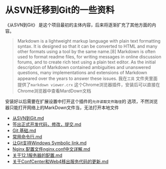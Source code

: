 # 从SVN迁移到Git的一些资料
 《从SVN到Git》 是这个项目最初的主体内容，后来将逐渐扩充了其他方面的内容。

> Markdown is a lightweight markup language with plain text formatting syntax. It is designed so that it can be converted to HTML and many other formats using a tool by the same name.[8] Markdown is often used to format readme files, for writing messages in online discussion forums, and to create rich text using a plain text editor. As the initial description of Markdown contained ambiguities and unanswered questions, many implementations and extensions of Markdown appeared over the years to answer these issues.
 我在`工具` 文件夹里面提供了`markdown viewer.crx` 这个Chrome浏览器插件，安装后可以直接在Chrome浏览器中查看MardDown文档

 安装好以后需要在扩展设置中打开这个插件的`允许读取文件路径`的 选项，不然浏览器只能打开网络上的MarkDown文件当，无法打开本地文件

- [从SVN到Git.md](https://civpub.vicp.net:8443/wangjinbo/Svn-to-Git/blob/master/%E4%BB%8ESVN%E5%88%B0Git.md) 
- [签出正式开发代码，修改，提交.md](https://civpub.vicp.net:8443/wangjinbo/Svn-to-Git/blob/master/%E7%AD%BE%E5%87%BA%E6%AD%A3%E5%BC%8F%E5%BC%80%E5%8F%91%E4%BB%A3%E7%A0%81%EF%BC%8C%E4%BF%AE%E6%94%B9%EF%BC%8C%E6%8F%90%E4%BA%A4.md) 
- [Git 基础.md](https://civpub.vicp.net:8443/wangjinbo/Svn-to-Git/blob/master/Git%20%E5%9F%BA%E7%A1%80.md) 
- [常用命令行.md](https://civpub.vicp.net:8443/wangjinbo/Svn-to-Git/blob/master/%E5%B8%B8%E7%94%A8%E5%91%BD%E4%BB%A4%E8%A1%8C.md) 
- [让Git支持Windows Symbolic link.md](https://civpub.vicp.net:8443/wangjinbo/Svn-to-Git/blob/master/%E8%AE%A9Git%E6%94%AF%E6%8C%81Windows%20Symbolic%20link.md) 
- [Nginx 配置文件nginx.conf中文详解.md](https://civpub.vicp.net:8443/wangjinbo/Svn-to-Git/blob/master/Nginx%20%E9%85%8D%E7%BD%AE%E6%96%87%E4%BB%B6nginx.conf%E4%B8%AD%E6%96%87%E8%AF%A6%E8%A7%A3.md) 
- [关于12.1服务器的配置.md](https://civpub.vicp.net:8443/wangjinbo/Svn-to-Git/blob/master/%E5%85%B3%E4%BA%8E12.1%E6%9C%8D%E5%8A%A1%E5%99%A8%E7%9A%84%E9%85%8D%E7%BD%AE.md) 
- [关于ConfCenter和Web4移出服务代码的更新.md](https://civpub.vicp.net:8443/wangjinbo/Svn-to-Git/blob/master/%E5%AF%B9%E4%BA%8EConfCenter%E5%92%8CWeb4%E7%A7%BB%E5%87%BA%E6%9C%8D%E5%8A%A1%E4%BB%A3%E7%A0%81%E7%9A%84%E6%9B%B4%E6%96%B0.md) 

